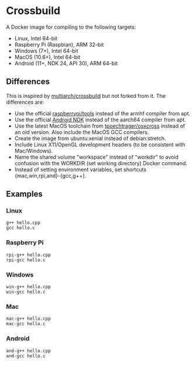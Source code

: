 
# Crossbuild

A Docker image for compiling to the following targets:

 - Linux, Intel 64-bit
 - Raspberry Pi (Raspbian), ARM 32-bit
 - Windows (7+), Intel 64-bit
 - MacOS (10.6+), Intel 64-bit
 - Android (11+, NDK 24, API 30), ARM 64-bit

## Differences

This is inspired by [multiarch/crossbuild](https://github.com/multiarch/crossbuild) but not forked from it.
The differences are:

 - Use the official [raspberrypi/tools](https://github.com/raspberrypi/tools) instead of the armhf compiler from apt.
 - Use the official [Android NDK](https://developer.android.com/ndk) instead of the aarch64 compiler from apt.
 - Use the latest MacOS toolchain from [tpoechtrager/osxcross](https://github.com/tpoechtrager/osxcross) instead of an old version.
   Also include the MacOS GCC compilers.
 - Create the image from ubuntu:xenial instead of debian:stretch.
 - Include Linux X11/OpenGL development headers (to be consistent with Mac/Windows).
 - Name the shared volume "workspace" instead of "workdir" to avoid confusion with the WORKDIR (set working directory) Docker command.
 - Instead of setting environment variables, set shortcuts {mac,win,rpi,and}-{gcc,g++}.

## Examples

### Linux

```
g++ hello.cpp
gcc hello.c
```

### Raspberry Pi

```
rpi-g++ hello.cpp
rpi-gcc hello.c
```

### Windows

```
win-g++ hello.cpp
win-gcc hello.c
```

### Mac

```
mac-g++ hello.cpp
mac-gcc hello.c
```

### Android

```
and-g++ hello.cpp
and-gcc hello.c
```
